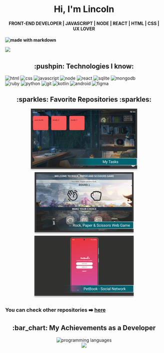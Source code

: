<h1 align="center" > Hi, I'm Lincoln </h1>

<h4 align="center">  FRONT-END DEVELOPER | JAVASCRIPT | NODE | REACT | HTML | CSS | UX LOVER <h4>

![made with markdown](https://img.shields.io/badge/Made%20with-Markdown-1f425f.svg)



<a href="https://www.linkedin.com/in/lincolnaraujo/" target="_blank">
    <img src="./FRONT-END_DEVELOPERv2.gif"/>
</a>

<h2 align="center" > :pushpin: Technologies I know: </h2> 
    
![html](https://img.shields.io/badge/HTML5-E34F26?style=for-the-badge&logo=html5&logoColor=white)
![css](https://img.shields.io/badge/CSS3-1572B6?style=for-the-badge&logo=css3&logoColor=white)
![javascript](https://img.shields.io/badge/JavaScript-F7DF1E?style=for-the-badge&logo=javascript&logoColor=black)
![node](https://img.shields.io/badge/Node.js-43853D?style=for-the-badge&logo=node.js&logoColor=white) 
![react](https://img.shields.io/badge/React-20232A?style=for-the-badge&logo=react&logoColor=61DAFB)
![sqlite](https://img.shields.io/badge/SQLite-07405E?style=for-the-badge&logo=sqlite&logoColor=white)
![mongodb](https://img.shields.io/badge/MongoDB-4EA94B?style=for-the-badge&logo=mongodb&logoColor=white)    
![ruby](https://img.shields.io/badge/Ruby-CC342D?style=for-the-badge&logo=ruby&logoColor=white)
![python](https://img.shields.io/badge/Python-14354C?style=for-the-badge&logo=python&logoColor=white)
![git](https://img.shields.io/badge/GIT-E44C30?style=for-the-badge&logo=git&logoColor=white)
![kotlin](https://img.shields.io/badge/Kotlin-0095D5?&style=for-the-badge&logo=kotlin&logoColor=white)
![android](https://img.shields.io/badge/Android%20Studio-3DDC84.svg?style=for-the-badge&logo=android-studio&logoColor=white)
![figma](https://img.shields.io/badge/figma-%23F24E1E.svg?style=for-the-badge&logo=figma&logoColor=white)
      
    
<h2 align="center"> :sparkles: Favorite Repositories :sparkles: </h2>

<div align="center" style="widht:100%">
    <a href="https://github.com/Lincoln-Araujo/My_Tasks" target="_blank">
        <img src="./rep1.png" alt="rock paper and scissors"/>
    </a>
    <a href="https://github.com/Lincoln-Araujo/Rock-Paper-Scissors-WebGame">
        <img src="./rep2.png" alt="pet book"/>
    </a>
    <a href="https://github.com/Lincoln-Araujo/Pet-Book" target="_blank">
        <img src="./rep3.png" alt="pokedex"/>
    </a>
</div>


### You can check other repositories :arrow_right: [here](https://github.com/Lincoln-Araujo?tab=repositories) 

<h2 align="center">:bar_chart: My Achievements as a Developer </h2>

<div align="center" style="widht:100%">
    <img src="https://github-readme-stats.vercel.app/api/top-langs/?username=Lincoln-Araujo&theme=blue-green" alt="programming languages"/>
</div>

<div align="center" style="widht:100%">
    <img src="https://github-readme-stats.vercel.app/api?username=Lincoln-Araujo&theme=blue-green&show_icons=true"/>
</div>



